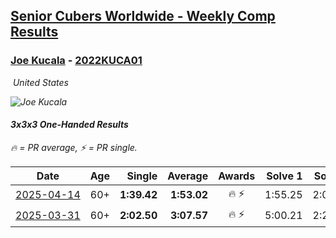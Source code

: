 <style>table {white-space: nowrap;}</style>
<link rel="stylesheet" type="text/css" href="/scw-comp/css/flags.css" />

## [Senior Cubers Worldwide - Weekly Comp Results](/scw-comp/results/)
### [Joe Kucala](README.md) - [2022KUCA01](https://www.worldcubeassociation.org/persons/2022KUCA01?event=333oh)

<i class="flag flag-US" />&nbsp;United States

![Joe Kucala](1682123036.jpg)

#### 3x3x3 One-Handed Results

<span style="white-space: nowrap;">🔥 = PR average</span>, <span style="white-space: nowrap;">⚡ = PR single</span>.

| Date | Age | Single | Average | Awards | Solve 1 | Solve 2 | Solve 3 | Solve 4 | Solve 5 | Video |
| :--: | :--: | --: | --: | :--: | --: | --: | --: | --: | --: | :-- |
| [2025-04-14](../../results/2025-04-14/333oh.md) | 60+ | **1:39.42** | **1:53.02** | 🔥 ⚡ | 1:55.25 | 2:04.39 | **1:39.42** | DNS | DNS | [Desktop](https://www.facebook.com/events/686757560572325/permalink/696083179639763) / [Mobile](https://m.facebook.com/events/686757560572325?view=permalink&id=696083179639763) |
| [2025-03-31](../../results/2025-03-31/333oh.md) | 60+ | **2:02.50** | **3:07.57** | 🔥 ⚡ | 5:00.21 | 2:20.01 | **2:02.50** | DNS | DNS | [Desktop](https://www.facebook.com/events/952001183807395/permalink/959962269677953) / [Mobile](https://m.facebook.com/events/952001183807395?view=permalink&id=959962269677953) |


<!-- Global site tag (gtag.js) - Google Analytics -->
<script async src="https://www.googletagmanager.com/gtag/js?id=UA-86348435-3"></script>
<script>window.dataLayer = window.dataLayer || []; function gtag() {dataLayer.push(arguments);} gtag('js', new Date()); gtag('config', 'UA-86348435-3');</script>
